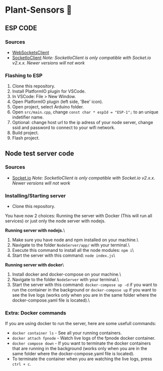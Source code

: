 # Plant-Sensors 🌻

## ESP CODE

### Sources
* [WebSocketsClient](https://github.com/zaphoyd/websocketpp)
* [SocketIoClient](https://github.com/timum-viw/socket.io-client)
*Note: SocketIoClient is only compatible with Socket.io v2.x.x. Newer versions will not work*

### Flashing to ESP
1. Clone this repository.
2. Install PlatformIO plugin for VSCode.
3. In VSCode: File > New Window.
4. Open PlatformIO plugin (left side, 'Bee' icon).
5. Open project, select Arduino folder.
6. Open `src/main.cpp`, change `const char * espId = "ESP-1";` to an unique indetifier name.
7. Optional: change host url to the ip adress of your node server, change ssid and password to connect to your wifi network.
8. Build project.
9. Flash project.
## Node test server code

### Sources
* [Socket.io](https://www.npmjs.com/package/socket.io)
*Note: SocketIoClient is only compatible with Socket.io v2.x.x. Newer versions will not work*

### Installing/Starting server
* Clone this repository.

You have now 2 choices: Running the server with Docker (This will run all services) or just only the node server with nodejs.

**Running server with nodejs.**\
1. Make sure you have node and npm installed on your machine.\
2. Navigate to the folder `NodeServer/app/` with your terminal.\
3. Execute this command to install all the node modules: `npm i`\
4. Start the server with this command: `node index.js`\

**Running server with docker**\
1. Install docker and docker-compose on your machine.\
2. Navigate to the folder `NodeServer` with your terminal.\
3. Start the server with this command: `docker-compose up -d` if you want to run the container in the background or `docker-compose up` if you want to see the live logs (works only when you are in the same folder where the docker-compose.yaml file is located).\

### Extra: Docker commands
If you are using docker to run the server, here are some usefull commands:
* `docker container ls` - See all your running containers.
* `docker attach fpnode` - Watch live logs of the fpnode docker container.
* `docker compose down` - If you want to terminate the docker containers that are running in the background (works only when you are in the same folder where the docker-compose.yaml file is located).
* To terminate the container when you are watching the live logs, press `ctrl + c`.